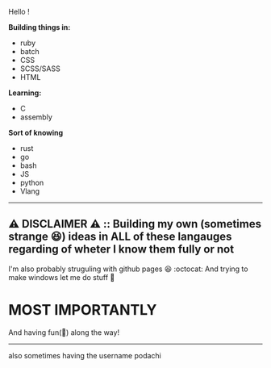 Hello !

**Building things in:**

- ruby
- batch
- CSS
- SCSS/SASS
- HTML

**Learning:**
- C
- assembly

**Sort of knowing**
- rust
- go
- bash
- JS
- python
- Vlang
---------------
⚠️ **DISCLAIMER** ⚠️ :: Building my own (sometimes strange 😆) ideas in **ALL** of these langauges regarding of wheter I know them fully or not
---------------
I'm also probably struguling with github pages 😆 :octocat:
And trying to make windows let me do stuff 🧰
# MOST IMPORTANTLY
And having fun(🥳) along the way!

---
also sometimes having the username podachi

